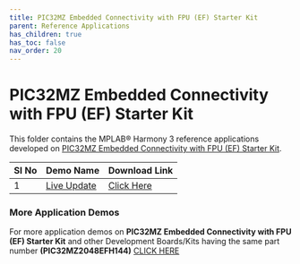 ```yaml
---
title: PIC32MZ Embedded Connectivity with FPU (EF) Starter Kit
parent: Reference Applications
has_children: true
has_toc: false
nav_order: 20
---
```

# PIC32MZ Embedded Connectivity with FPU (EF) Starter Kit

This folder contains the MPLAB® Harmony 3 reference applications developed on [PIC32MZ Embedded Connectivity with FPU (EF) Starter Kit](https://www.microchip.com/Developmenttools/ProductDetails/DM320007).   

|SI No| Demo Name | Download Link |
| --- | --- | -- |
| 1 | [Live Update](./pic32mz_uart_live_update/readme.md) | [Click Here](https://github.com/MicrochipTech/MPLAB-Harmony-Reference-Apps/releases/latest/download/pic32mz_uart_live_update.zip) |

### More Application Demos

For more application demos on **PIC32MZ Embedded Connectivity with FPU (EF) Starter Kit** and other Development Boards/Kits having the same part number **(PIC32MZ2048EFH144)** <a href="https://mplab-discover.microchip.com/v1?s0=PIC32MZ2048EFH144" target="_blank"> CLICK HERE </a>
